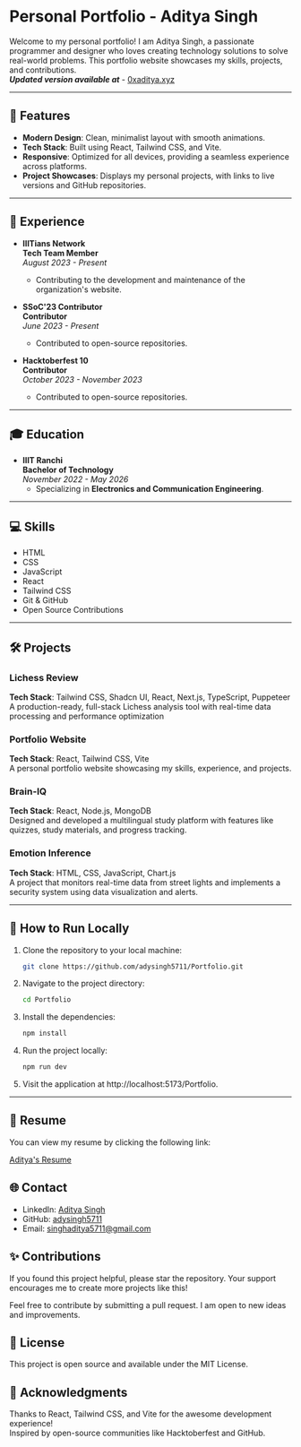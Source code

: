 # **Personal Portfolio - Aditya Singh**

Welcome to my personal portfolio! I am Aditya Singh, a passionate programmer and designer who loves creating technology solutions to solve real-world problems. This portfolio website showcases my skills, projects, and contributions.\
***Updated version available at*** - [0xaditya.xyz](https://0xaditya.xyz)

---

## 🚀 **Features**

- **Modern Design**: Clean, minimalist layout with smooth animations.
- **Tech Stack**: Built using React, Tailwind CSS, and Vite.
- **Responsive**: Optimized for all devices, providing a seamless experience across platforms.
- **Project Showcases**: Displays my personal projects, with links to live versions and GitHub repositories.

---

## 💼 **Experience**

- **IIITians Network**  
  **Tech Team Member**  
  _August 2023 - Present_

  - Contributing to the development and maintenance of the organization's website.

- **SSoC'23 Contributor**  
  **Contributor**  
  _June 2023 - Present_

  - Contributed to open-source repositories.

- **Hacktoberfest 10**  
  **Contributor**  
  _October 2023 - November 2023_
  - Contributed to open-source repositories.

---

## 🎓 **Education**

- **IIIT Ranchi**  
  **Bachelor of Technology**  
  _November 2022 - May 2026_
  - Specializing in **Electronics and Communication Engineering**.

---

## 💻 **Skills**

- HTML
- CSS
- JavaScript
- React
- Tailwind CSS
- Git & GitHub
- Open Source Contributions

---

## 🛠️ **Projects**

### **Lichess Review**

**Tech Stack**: Tailwind CSS, Shadcn UI, React, Next.js, TypeScript, Puppeteer
A production-ready, full-stack Lichess analysis tool with real-time data processing and performance optimization

### **Portfolio Website**

**Tech Stack**: React, Tailwind CSS, Vite  
A personal portfolio website showcasing my skills, experience, and projects.

### **Brain-IQ**

**Tech Stack**: React, Node.js, MongoDB  
Designed and developed a multilingual study platform with features like quizzes, study materials, and progress tracking.

### **Emotion Inference**

**Tech Stack**: HTML, CSS, JavaScript, Chart.js  
A project that monitors real-time data from street lights and implements a security system using data visualization and alerts.

---

## 🌟 **How to Run Locally**

1. Clone the repository to your local machine:

   ```bash
   git clone https://github.com/adysingh5711/Portfolio.git
   ```

2. Navigate to the project directory:

   ```bash
   cd Portfolio
   ```

3. Install the dependencies:

   ```bash
   npm install
   ```

4. Run the project locally:

   ```bash
   npm run dev
   ```

5. Visit the application at http://localhost:5173/Portfolio.

---

## 📑 Resume

You can view my resume by clicking the following link:

[Aditya's Resume](https://drive.google.com/file/d/1wrlb8fvME2ddpZZ7TG_-cmm13sOLOP6i/view?usp=sharing)

## 🌐 Contact

- LinkedIn: [Aditya Singh](https://www.linkedin.com/in/singhaditya5711/)
- GitHub: [adysingh5711](https://github.com/adysingh5711)
- Email: [singhaditya5711@gmail.com](mailto:singhaditya5711@gmail.com)

## ✨ Contributions

If you found this project helpful, please star the repository. Your support encourages me to create more projects like this!

Feel free to contribute by submitting a pull request. I am open to new ideas and improvements.

## 📝 License

This project is open source and available under the MIT License.

## 🙏 Acknowledgments

Thanks to React, Tailwind CSS, and Vite for the awesome development experience!  
Inspired by open-source communities like Hacktoberfest and GitHub.
